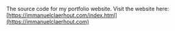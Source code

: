 The source code for my portfolio website.
Visit the website here: [https://immanuelclaerhout.com/index.html](https://immanuelclaerhout.com)
